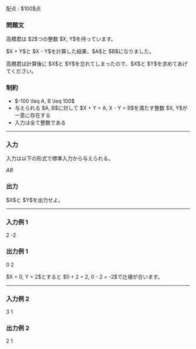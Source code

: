 
<div>

<span>

<span>

<p>
配点 : $100$点
</p>

<div>

<section>

### **問題文**

<p>
高橋君は $2$つの整数 $X, Y$を持っています。
</p>

<p>
$X + Y$と $X - Y$を計算した結果、$A$と $B$になりました。
</p>

<p>
高橋君は計算後に $X$と $Y$を忘れてしまったので、$X$と $Y$を求めてあげてください。
</p>

</section>

</div>

<div>

<section>

### **制約**

<ul>

<li>
$-100 \leq A, B \leq 100$
</li>

<li>
与えられる $A, B$に対して $X + Y = A, X - Y = B$を満たす整数 $X, Y$が一意に存在する
</li>

<li>
入力は全て整数である
</li>

</ul>

</section>

</div>

---

<div>

<div>

<section>

### **入力**

<p>
入力は以下の形式で標準入力から与えられる。
</p>

<div>

$A$$B$
</div>

</section>

</div>

<div>

<section>

### **出力**

<p>
$X$と $Y$を出力せよ。
</p>

</section>

</div>

</div>

---

<div>

<section>

### **入力例 1**

<div>

2 -2

</div>

</section>

</div>

<div>

<section>

### **出力例 1**

<div>

0 2

</div>

<p>
$X = 0, Y = 2$とすると $0 + 2 = 2, 0 - 2 = -2$で辻褄が合います。
</p>

</section>

</div>

---

<div>

<section>

### **入力例 2**

<div>

3 1

</div>

</section>

</div>

<div>

<section>

### **出力例 2**

<div>

2 1

</div>

</section>

</div>

</span>

</span>

</div>
